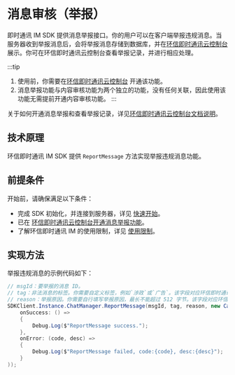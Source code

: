 # 消息审核（举报）

<Toc />

即时通讯 IM SDK 提供消息举报接口。你的用户可以在客户端举报违规消息。当服务器收到举报消息后，会将举报消息存储到数据库，并在[环信即时通讯云控制台](https://console.easemob.com/user/login)展示。你可在环信即时通讯云控制台查看举报记录，并进行相应处理。

:::tip
1. 使用前，你需要在[环信即时通讯云控制台](https://console.easemob.com/user/login) 开通该功能。
2. 消息举报功能与内容审核功能为两个独立的功能，没有任何关联，因此使用该功能无需提前开通内容审核功能。
:::

关于如何开通消息举报和查看举报记录，详见[环信即时通讯云控制台文档说明](/product/enable_and_configure_IM.html#消息举报)。

## 技术原理

环信即时通讯 IM SDK 提供 `ReportMessage` 方法实现举报违规消息功能。

## 前提条件

开始前，请确保满足以下条件：

- 完成 SDK 初始化，并连接到服务器，详见 [快速开始](quickstart.html)。
- 已在 [环信即时通讯云控制台开通消息举报功能](/product/enable_and_configure_IM.html#消息举报)。
- 了解环信即时通讯 IM 的使用限制，详见 [使用限制](/product/limitation.html)。

## 实现方法

举报违规消息的示例代码如下：

```C#
// msgId：要举报的消息 ID。
// tag：非法消息的标签。你需要自定义标签，例如`涉政`或`广告`。该字段对应环信即时通讯云控制台的消息举报记录页面的`词条标记`字段。
// reason：举报原因。你需要自行填写举报原因，最长不能超过 512 字节。该字段对应环信即时通讯云控制台的消息举报记录页面的`举报原因`字段。
SDKClient.Instance.ChatManager.ReportMessage(msgId, tag, reason, new CallBack(
    onSuccess: () =>
    {
        Debug.Log($"ReportMessage success.");
    },
    onError: (code, desc) =>
    {
        Debug.Log($"ReportMessage failed, code:{code}, desc:{desc}");
    }
));
```